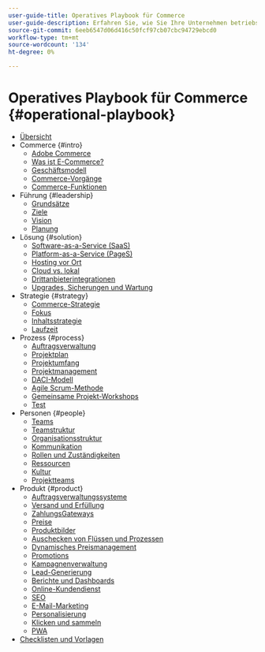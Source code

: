 ```yaml
---
user-guide-title: Operatives Playbook für Commerce
user-guide-description: Erfahren Sie, wie Sie Ihre Unternehmen betriebsbereit für die Ausführung einer erfolgreichen E-Commerce-Site machen.
source-git-commit: 6eeb6547d06d416c50fcf97cb07cbc94729ebcd0
workflow-type: tm+mt
source-wordcount: '134'
ht-degree: 0%

---
```



# Operatives Playbook für Commerce {#operational-playbook}

- [Übersicht](overview.md)
- Commerce {#intro}
   - [Adobe Commerce](intro/commerce.md)
   - [Was ist E-Commerce?](intro/ecommerce.md)
   - [Geschäftsmodell](intro/business-model.md)
   - [Commerce-Vorgänge](intro/operations.md)
   - [Commerce-Funktionen](intro/features.md)
- Führung {#leadership}
   - [Grundsätze](leadership/principles.md)
   - [Ziele](leadership/goals.md)
   - [Vision](leadership/vision.md)
   - [Planung](leadership/planning.md)
- Lösung {#solution}
   - [Software-as-a-Service (SaaS)](solution/software-service.md)
   - [Platform-as-a-Service (PageS)](solution/platform-service.md)
   - [Hosting vor Ort](solution/on-premises.md)
   - [Cloud vs. lokal](solution/hosting-comparison.md)
   - [Drittanbieterintegrationen](solution/integrations.md)
   - [Upgrades, Sicherungen und Wartung](solution/maintenance.md)
- Strategie {#strategy}
   - [Commerce-Strategie](strategy/commerce.md)
   - [Fokus](strategy/focus.md)
   - [Inhaltsstrategie](strategy/content.md)
   - [Laufzeit](strategy/maturity.md)
- Prozess {#process}
   - [Auftragsverwaltung](process/order-management.md)
   - [Projektplan](process/project-plan.md)
   - [Projektumfang](process/project-scope.md)
   - [Projektmanagement](process/project-management.md)
   - [DACI-Modell](process/project-management-framework.md)
   - [Agile Scrum-Methode](process/agile-scrum.md)
   - [Gemeinsame Projekt-Workshops](process/project-workshops.md)
   - [Test](process/testing.md)
- Personen {#people}
   - [Teams](people/teams.md)
   - [Teamstruktur](people/team-structure.md)
   - [Organisationsstruktur](people/organizational-structure.md)
   - [Kommunikation](people/communication.md)
   - [Rollen und Zuständigkeiten](people/roles-responsibilities.md)
   - [Ressourcen](people/resources.md)
   - [Kultur](people/culture.md)
   - [Projektteams](people/project-teams.md)
- Produkt {#product}
   - [Auftragsverwaltungssysteme](product/order-management-systems.md)
   - [Versand und Erfüllung](product/shipping-fulfillment.md)
   - [ZahlungsGateways](product/payment-gateways.md)
   - [Preise](product/pricing.md)
   - [Produktbilder](product/images.md)
   - [Auschecken von Flüssen und Prozessen](product/checkout.md)
   - [Dynamisches Preismanagement](product/dynamic-pricing.md)
   - [Promotions](product/promotions.md)
   - [Kampagnenverwaltung](product/campaign-management.md)
   - [Lead-Generierung](product/lead-generation.md)
   - [Berichte und Dashboards](product/reporting.md)
   - [Online-Kundendienst](product/customer-service.md)
   - [SEO](product/search-engine-optimization.md)
   - [E-Mail-Marketing](product/marketing.md)
   - [Personalisierung](product/personalization.md)
   - [Klicken und sammeln](product/click-collect.md)
   - [PWA](product/progressive-web-app.md)
- [Checklisten und Vorlagen](checklists-templates/home.md)

